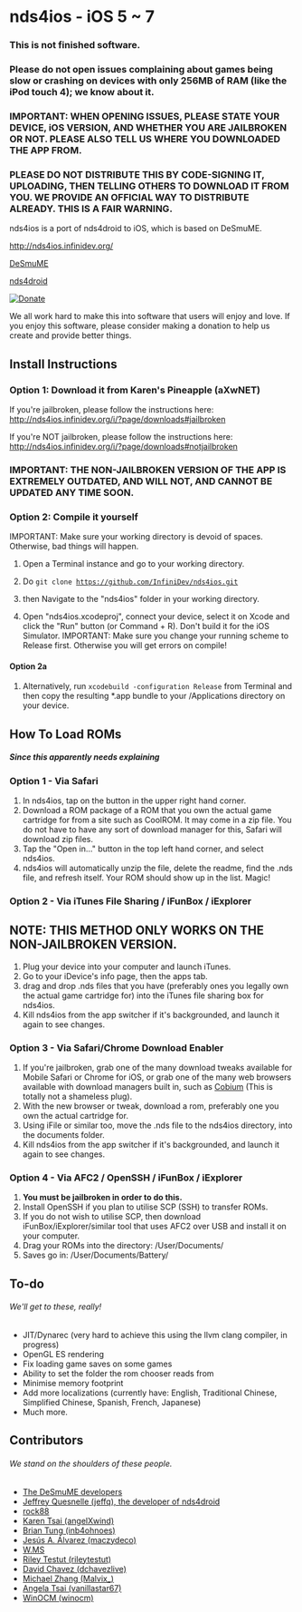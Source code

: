 nds4ios - iOS 5 ~ 7
=======
### This is not finished software.

### Please do not open issues complaining about games being slow or crashing on devices with only 256MB of RAM (like the iPod touch 4); we know about it.

### IMPORTANT: WHEN OPENING ISSUES, PLEASE STATE YOUR DEVICE, iOS VERSION, AND WHETHER YOU ARE JAILBROKEN OR NOT. PLEASE ALSO TELL US WHERE YOU DOWNLOADED THE APP FROM.

### PLEASE DO NOT DISTRIBUTE THIS BY CODE-SIGNING IT, UPLOADING, THEN TELLING OTHERS TO DOWNLOAD IT FROM YOU. WE PROVIDE AN OFFICIAL WAY TO DISTRIBUTE ALREADY. THIS IS A FAIR WARNING.

nds4ios is a port of nds4droid to iOS, which is based on DeSmuME.

http://nds4ios.infinidev.org/

[DeSmuME](http://desmume.org/) 

[nds4droid](http://jeffq.com/blog/nds4droid/)

[![Donate](https://www.paypalobjects.com/en_US/i/btn/btn_donate_LG.gif)](https://www.paypal.com/cgi-bin/webscr?cmd=_s-xclick&hosted_button_id=MCAFUKL3CM8QQ)

We all work hard to make this into software that users will enjoy and love. If you enjoy this software, please consider making a donation to help us create and provide better things.

Install Instructions
------------------------

### Option 1: Download it from Karen's Pineapple (aXwNET)

If you're jailbroken, please follow the instructions here: http://nds4ios.infinidev.org/i/?page/downloads#jailbroken

If you're NOT jailbroken, please follow the instructions here: http://nds4ios.infinidev.org/i/?page/downloads#notjailbroken

### IMPORTANT: THE NON-JAILBROKEN VERSION OF THE APP IS EXTREMELY OUTDATED, AND WILL NOT, AND CANNOT BE UPDATED ANY TIME SOON. 

### Option 2: Compile it yourself

IMPORTANT: Make sure your working directory is devoid of spaces. Otherwise, bad things will happen.

1.  Open a Terminal instance and go to your working directory.

2.  Do
<code>git clone https://github.com/InfiniDev/nds4ios.git</code>

3.  then
Navigate to the "nds4ios" folder in your working directory.

4. Open "nds4ios.xcodeproj", connect your device, select it on Xcode and click the "Run" button (or Command + R). Don't build it for the iOS Simulator. IMPORTANT: Make sure you change your running scheme to Release first. Otherwise you will get errors on compile!

#### Option 2a
1. Alternatively, run
    <code>xcodebuild -configuration Release</code>
   from Terminal and then copy the resulting *.app bundle to your /Applications directory on your device.


How To Load ROMs
------------------------
##### Since this apparently needs explaining

### Option 1 - Via Safari
1. In nds4ios, tap on the button in the upper right hand corner.
2. Download a ROM package of a ROM that you own the actual game cartridge for from a site such as CoolROM. It may come in a zip file. You do not have to have any sort of download manager for this, Safari will download zip files.
3. Tap the "Open in..." button in the top left hand corner, and select nds4ios.
4. nds4ios will automatically unzip the file, delete the readme, find the .nds file, and refresh itself. Your ROM should show up in the list. Magic!

### Option 2 - Via iTunes File Sharing / iFunBox / iExplorer
## NOTE: THIS METHOD ONLY WORKS ON THE NON-JAILBROKEN VERSION.
1. Plug your device into your computer and launch iTunes.
2. Go to your iDevice's info page, then the apps tab.
3. drag and drop .nds files that you have (preferably ones you legally own the actual game cartridge for) into the iTunes file sharing box for nds4ios.
4. Kill nds4ios from the app switcher if it's backgrounded, and launch it again to see changes.

### Option 3 - Via Safari/Chrome Download Enabler
1. If you're jailbroken, grab one of the many download tweaks available for Mobile Safari or Chrome for iOS, or grab one of the many web browsers available with download managers built in, such as [Cobium](https://itunes.apple.com/us/app/cobium-simple-browsing/id502426780?mt=8) (This is totally not a shameless plug).
2. With the new browser or tweak, download a rom, preferably one you own the actual cartridge for.
3. Using iFile or similar too, move the .nds file to the nds4ios directory, into the documents folder.
4. Kill nds4ios from the app switcher if it's backgrounded, and launch it again to see changes.

### Option 4 - Via AFC2 / OpenSSH / iFunBox / iExplorer
1. **You must be jailbroken in order to do this.**
2. Install OpenSSH if you plan to utilise SCP (SSH) to transfer ROMs.
3. If you do not wish to utilise SCP, then download iFunBox/iExplorer/similar tool that uses AFC2 over USB and install it on your computer.
4. Drag your ROMs into the directory: /User/Documents/
5. Saves go in: /User/Documents/Battery/

To-do
------------------------
###### We'll get to these, really!
* JIT/Dynarec (very hard to achieve this using the llvm clang compiler, in progress)
* OpenGL ES rendering
* Fix loading game saves on some games
* Ability to set the folder the rom chooser reads from
* Minimise memory footprint
* Add more localizations (currently have: English, Traditional Chinese, Simplified Chinese, Spanish, French, Japanese)
* Much more.

Contributors
------------------------
###### We stand on the shoulders of these people.
* [The DeSmuME developers](http://desmume.org/)
* [Jeffrey Quesnelle (jeffq), the developer of nds4droid](http://jeffq.com/blog/nds4droid/)
* [rock88](http://rock88dev.blogspot.com/)
* [Karen Tsai (angelXwind)](http://angelxwind.net/)
* [Brian Tung (inb4ohnoes)](http://brian.weareflame.co/)
* [Jesús A. Álvarez (maczydeco)](http://twitter.com/maczydeco)
* [W.MS](http://github.com/w-ms/)
* [Riley Testut (rileytestut)](https://github.com/rileytestut)
* [David Chavez (dchavezlive)](http://dchavez.net)
* [Michael Zhang (Malvix_)](https://twitter.com/Malvix_)
* [Angela Tsai (vanillastar67)](https://twitter.com/vanillastar67)
* [WinOCM (winocm)](https://twitter.com/winocm)
